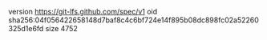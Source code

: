 version https://git-lfs.github.com/spec/v1
oid sha256:04f056422658148d7baf8c4c6bf724e14f895b08dc898fc02a52260325d1e6fd
size 4752
